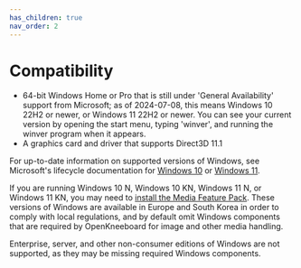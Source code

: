 ```yaml
---
has_children: true
nav_order: 2
---
```


# Compatibility

- 64-bit Windows Home or Pro that is still under 'General Availability' support from Microsoft; as of 2024-07-08, this means Windows 10 22H2 or newer, or Windows 11 22H2 or newer. You can see your current version by opening the start menu, typing 'winver', and running the winver program when it appears.
- A graphics card and driver that supports Direct3D 11.1

For up-to-date information on supported versions of Windows, see Microsoft's lifecycle documentation for [Windows 10](https://learn.microsoft.com/en-us/lifecycle/products/windows-10-home-and-pro) or [Windows 11](https://learn.microsoft.com/en-us/lifecycle/products/windows-11-home-and-pro).

If you are running Windows 10 N, Windows 10 KN, Windows 11 N, or Windows 11 KN, you may need to [install the Media Feature Pack](https://support.microsoft.com/en-us/topic/media-feature-pack-list-for-windows-n-editions-c1c6fffa-d052-8338-7a79-a4bb980a700a). These versions of Windows are available in Europe and South Korea in order to comply with local regulations, and by default omit Windows components that are required by OpenKneeboard for image and other media handling.

Enterprise, server, and other non-consumer editions of Windows are not supported, as they may be missing required Windows components.
